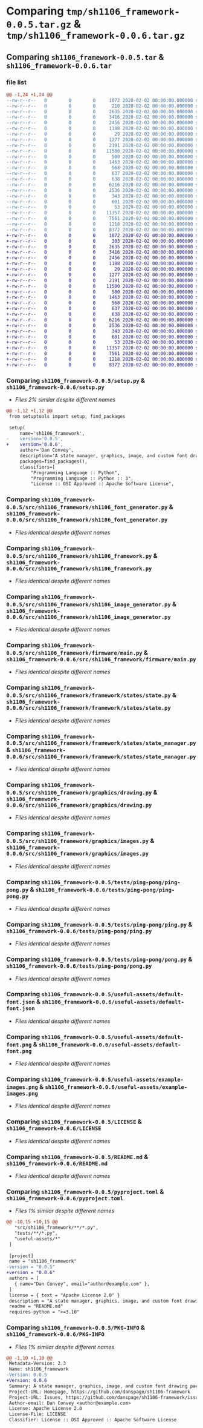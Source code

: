 # Comparing `tmp/sh1106_framework-0.0.5.tar.gz` & `tmp/sh1106_framework-0.0.6.tar.gz`

## Comparing `sh1106_framework-0.0.5.tar` & `sh1106_framework-0.0.6.tar`

### file list

```diff
@@ -1,24 +1,24 @@
--rw-r--r--   0        0        0     1072 2020-02-02 00:00:00.000000 sh1106_framework-0.0.5/setup.py
--rw-r--r--   0        0        0      210 2020-02-02 00:00:00.000000 sh1106_framework-0.0.5/src/sh1106_framework/__init__.py
--rw-r--r--   0        0        0     2635 2020-02-02 00:00:00.000000 sh1106_framework-0.0.5/src/sh1106_framework/sh1106_font_generator.py
--rw-r--r--   0        0        0     3416 2020-02-02 00:00:00.000000 sh1106_framework-0.0.5/src/sh1106_framework/sh1106_framework.py
--rw-r--r--   0        0        0     2456 2020-02-02 00:00:00.000000 sh1106_framework-0.0.5/src/sh1106_framework/sh1106_image_generator.py
--rw-r--r--   0        0        0     1188 2020-02-02 00:00:00.000000 sh1106_framework-0.0.5/src/sh1106_framework/firmware/main.py
--rw-r--r--   0        0        0       29 2020-02-02 00:00:00.000000 sh1106_framework-0.0.5/src/sh1106_framework/framework/constants.py
--rw-r--r--   0        0        0     1277 2020-02-02 00:00:00.000000 sh1106_framework-0.0.5/src/sh1106_framework/framework/states/state.py
--rw-r--r--   0        0        0     2191 2020-02-02 00:00:00.000000 sh1106_framework-0.0.5/src/sh1106_framework/framework/states/state_manager.py
--rw-r--r--   0        0        0    11500 2020-02-02 00:00:00.000000 sh1106_framework-0.0.5/src/sh1106_framework/graphics/drawing.py
--rw-r--r--   0        0        0      500 2020-02-02 00:00:00.000000 sh1106_framework-0.0.5/src/sh1106_framework/graphics/fonts.py
--rw-r--r--   0        0        0     1463 2020-02-02 00:00:00.000000 sh1106_framework-0.0.5/src/sh1106_framework/graphics/images.py
--rw-r--r--   0        0        0      568 2020-02-02 00:00:00.000000 sh1106_framework-0.0.5/tests/ping-pong/ping-pong.py
--rw-r--r--   0        0        0      637 2020-02-02 00:00:00.000000 sh1106_framework-0.0.5/tests/ping-pong/ping.py
--rw-r--r--   0        0        0      638 2020-02-02 00:00:00.000000 sh1106_framework-0.0.5/tests/ping-pong/pong.py
--rw-r--r--   0        0        0     6216 2020-02-02 00:00:00.000000 sh1106_framework-0.0.5/useful-assets/default-font.json
--rw-r--r--   0        0        0     2536 2020-02-02 00:00:00.000000 sh1106_framework-0.0.5/useful-assets/default-font.png
--rw-r--r--   0        0        0      343 2020-02-02 00:00:00.000000 sh1106_framework-0.0.5/useful-assets/example-images.json
--rw-r--r--   0        0        0      601 2020-02-02 00:00:00.000000 sh1106_framework-0.0.5/useful-assets/example-images.png
--rw-r--r--   0        0        0       53 2020-02-02 00:00:00.000000 sh1106_framework-0.0.5/.gitignore
--rw-r--r--   0        0        0    11357 2020-02-02 00:00:00.000000 sh1106_framework-0.0.5/LICENSE
--rw-r--r--   0        0        0     7561 2020-02-02 00:00:00.000000 sh1106_framework-0.0.5/README.md
--rw-r--r--   0        0        0     1218 2020-02-02 00:00:00.000000 sh1106_framework-0.0.5/pyproject.toml
--rw-r--r--   0        0        0     8372 2020-02-02 00:00:00.000000 sh1106_framework-0.0.5/PKG-INFO
+-rw-r--r--   0        0        0     1072 2020-02-02 00:00:00.000000 sh1106_framework-0.0.6/setup.py
+-rw-r--r--   0        0        0      303 2020-02-02 00:00:00.000000 sh1106_framework-0.0.6/src/sh1106_framework/__init__.py
+-rw-r--r--   0        0        0     2635 2020-02-02 00:00:00.000000 sh1106_framework-0.0.6/src/sh1106_framework/sh1106_font_generator.py
+-rw-r--r--   0        0        0     3416 2020-02-02 00:00:00.000000 sh1106_framework-0.0.6/src/sh1106_framework/sh1106_framework.py
+-rw-r--r--   0        0        0     2456 2020-02-02 00:00:00.000000 sh1106_framework-0.0.6/src/sh1106_framework/sh1106_image_generator.py
+-rw-r--r--   0        0        0     1188 2020-02-02 00:00:00.000000 sh1106_framework-0.0.6/src/sh1106_framework/firmware/main.py
+-rw-r--r--   0        0        0       29 2020-02-02 00:00:00.000000 sh1106_framework-0.0.6/src/sh1106_framework/framework/constants.py
+-rw-r--r--   0        0        0     1277 2020-02-02 00:00:00.000000 sh1106_framework-0.0.6/src/sh1106_framework/framework/states/state.py
+-rw-r--r--   0        0        0     2191 2020-02-02 00:00:00.000000 sh1106_framework-0.0.6/src/sh1106_framework/framework/states/state_manager.py
+-rw-r--r--   0        0        0    11500 2020-02-02 00:00:00.000000 sh1106_framework-0.0.6/src/sh1106_framework/graphics/drawing.py
+-rw-r--r--   0        0        0      500 2020-02-02 00:00:00.000000 sh1106_framework-0.0.6/src/sh1106_framework/graphics/fonts.py
+-rw-r--r--   0        0        0     1463 2020-02-02 00:00:00.000000 sh1106_framework-0.0.6/src/sh1106_framework/graphics/images.py
+-rw-r--r--   0        0        0      568 2020-02-02 00:00:00.000000 sh1106_framework-0.0.6/tests/ping-pong/ping-pong.py
+-rw-r--r--   0        0        0      637 2020-02-02 00:00:00.000000 sh1106_framework-0.0.6/tests/ping-pong/ping.py
+-rw-r--r--   0        0        0      638 2020-02-02 00:00:00.000000 sh1106_framework-0.0.6/tests/ping-pong/pong.py
+-rw-r--r--   0        0        0     6216 2020-02-02 00:00:00.000000 sh1106_framework-0.0.6/useful-assets/default-font.json
+-rw-r--r--   0        0        0     2536 2020-02-02 00:00:00.000000 sh1106_framework-0.0.6/useful-assets/default-font.png
+-rw-r--r--   0        0        0      343 2020-02-02 00:00:00.000000 sh1106_framework-0.0.6/useful-assets/example-images.json
+-rw-r--r--   0        0        0      601 2020-02-02 00:00:00.000000 sh1106_framework-0.0.6/useful-assets/example-images.png
+-rw-r--r--   0        0        0       53 2020-02-02 00:00:00.000000 sh1106_framework-0.0.6/.gitignore
+-rw-r--r--   0        0        0    11357 2020-02-02 00:00:00.000000 sh1106_framework-0.0.6/LICENSE
+-rw-r--r--   0        0        0     7561 2020-02-02 00:00:00.000000 sh1106_framework-0.0.6/README.md
+-rw-r--r--   0        0        0     1218 2020-02-02 00:00:00.000000 sh1106_framework-0.0.6/pyproject.toml
+-rw-r--r--   0        0        0     8372 2020-02-02 00:00:00.000000 sh1106_framework-0.0.6/PKG-INFO
```

### Comparing `sh1106_framework-0.0.5/setup.py` & `sh1106_framework-0.0.6/setup.py`

 * *Files 2% similar despite different names*

```diff
@@ -1,12 +1,12 @@
 from setuptools import setup, find_packages
 
 setup(
     name='sh1106_framework',
-    version='0.0.5',
+    version='0.0.6',
     author='Dan Convey',
     description='A state manager, graphics, image, and custom font drawing package for the SH1106 OLED screen based on the luma.oled package. It works with Raspberry Pi and other Linux-based single-board computers.',
     packages=find_packages(),
     classifiers=[
         "Programming Language :: Python",
         "Programming Language :: Python :: 3",
         "License :: OSI Approved :: Apache Software License",
```

### Comparing `sh1106_framework-0.0.5/src/sh1106_framework/sh1106_font_generator.py` & `sh1106_framework-0.0.6/src/sh1106_framework/sh1106_font_generator.py`

 * *Files identical despite different names*

### Comparing `sh1106_framework-0.0.5/src/sh1106_framework/sh1106_framework.py` & `sh1106_framework-0.0.6/src/sh1106_framework/sh1106_framework.py`

 * *Files identical despite different names*

### Comparing `sh1106_framework-0.0.5/src/sh1106_framework/sh1106_image_generator.py` & `sh1106_framework-0.0.6/src/sh1106_framework/sh1106_image_generator.py`

 * *Files identical despite different names*

### Comparing `sh1106_framework-0.0.5/src/sh1106_framework/firmware/main.py` & `sh1106_framework-0.0.6/src/sh1106_framework/firmware/main.py`

 * *Files identical despite different names*

### Comparing `sh1106_framework-0.0.5/src/sh1106_framework/framework/states/state.py` & `sh1106_framework-0.0.6/src/sh1106_framework/framework/states/state.py`

 * *Files identical despite different names*

### Comparing `sh1106_framework-0.0.5/src/sh1106_framework/framework/states/state_manager.py` & `sh1106_framework-0.0.6/src/sh1106_framework/framework/states/state_manager.py`

 * *Files identical despite different names*

### Comparing `sh1106_framework-0.0.5/src/sh1106_framework/graphics/drawing.py` & `sh1106_framework-0.0.6/src/sh1106_framework/graphics/drawing.py`

 * *Files identical despite different names*

### Comparing `sh1106_framework-0.0.5/src/sh1106_framework/graphics/images.py` & `sh1106_framework-0.0.6/src/sh1106_framework/graphics/images.py`

 * *Files identical despite different names*

### Comparing `sh1106_framework-0.0.5/tests/ping-pong/ping-pong.py` & `sh1106_framework-0.0.6/tests/ping-pong/ping-pong.py`

 * *Files identical despite different names*

### Comparing `sh1106_framework-0.0.5/tests/ping-pong/ping.py` & `sh1106_framework-0.0.6/tests/ping-pong/ping.py`

 * *Files identical despite different names*

### Comparing `sh1106_framework-0.0.5/tests/ping-pong/pong.py` & `sh1106_framework-0.0.6/tests/ping-pong/pong.py`

 * *Files identical despite different names*

### Comparing `sh1106_framework-0.0.5/useful-assets/default-font.json` & `sh1106_framework-0.0.6/useful-assets/default-font.json`

 * *Files identical despite different names*

### Comparing `sh1106_framework-0.0.5/useful-assets/default-font.png` & `sh1106_framework-0.0.6/useful-assets/default-font.png`

 * *Files identical despite different names*

### Comparing `sh1106_framework-0.0.5/useful-assets/example-images.png` & `sh1106_framework-0.0.6/useful-assets/example-images.png`

 * *Files identical despite different names*

### Comparing `sh1106_framework-0.0.5/LICENSE` & `sh1106_framework-0.0.6/LICENSE`

 * *Files identical despite different names*

### Comparing `sh1106_framework-0.0.5/README.md` & `sh1106_framework-0.0.6/README.md`

 * *Files identical despite different names*

### Comparing `sh1106_framework-0.0.5/pyproject.toml` & `sh1106_framework-0.0.6/pyproject.toml`

 * *Files 1% similar despite different names*

```diff
@@ -10,15 +10,15 @@
   "src/sh1106_framework/**/*.py",
   "tests/**/*.py",
   "useful-assets/*"
 ]
 
 [project]
 name = "sh1106_framework"
-version = "0.0.5"
+version = "0.0.6"
 authors = [
   { name="Dan Convey", email="author@example.com" },
 ]
 license = { text = "Apache License 2.0" }
 description = "A state manager, graphics, image, and custom font drawing package for the SH1106 OLED screen based on the luma.oled package. It works with Raspberry Pi and other Linux-based single-board computers."
 readme = "README.md"
 requires-python = ">=3.10"
```

### Comparing `sh1106_framework-0.0.5/PKG-INFO` & `sh1106_framework-0.0.6/PKG-INFO`

 * *Files 1% similar despite different names*

```diff
@@ -1,10 +1,10 @@
 Metadata-Version: 2.3
 Name: sh1106_framework
-Version: 0.0.5
+Version: 0.0.6
 Summary: A state manager, graphics, image, and custom font drawing package for the SH1106 OLED screen based on the luma.oled package. It works with Raspberry Pi and other Linux-based single-board computers.
 Project-URL: Homepage, https://github.com/danspage/sh1106-framework
 Project-URL: Issues, https://github.com/danspage/sh1106-framework/issues
 Author-email: Dan Convey <author@example.com>
 License: Apache License 2.0
 License-File: LICENSE
 Classifier: License :: OSI Approved :: Apache Software License
```

